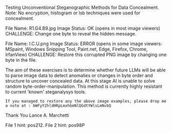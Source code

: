 Testing Unconventional Steganographic Methods for Data Concealment.
	Note: No encryption, histogram or lsb techniques were used for concealment.


File Name:    R1.G4.B9.jpg
	Image Status: OK   (opens in most image viewers)
	CHALLENGE: Change one byte to reveal the hidden message.


File Name:    I.C.U.png
	Image Status: ERROR (opens in some image viewers: MSpaint, Windows Snipping Tool, Paint.net, Edge, Firefox, Chrome, IrfanView)
	CHALLENGE:  Restore this corrupted PNG image by changing one byte in the file. 

The aim of these exercises is to determine whether future LLMs will be able to parse image data to detect anomalies or changes in byte order and structure to uncover concealed data. At this stage AI is unable to solve random byte-order-manipulation.
This method is currently highly resistant to current 'known' steganalysys tools.

	If you managed to restore any the above image examples, please drop me a note at : bWFyY2hldHRpLmxhbmNlQGdtYWlsLmNvbQ

Thank You
Lance A. Marchetti


















































































































































File 1 hint: pos212.
File 2 hint: pos98P
